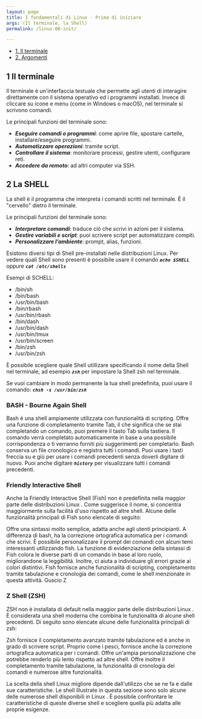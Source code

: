 ```yaml
---
layout: page
title: I fondamentali di Linux - Prima di iniziare
args: (Il terminale, la Shell)
permalink: /linux-00-init/

---
```


- [1. Il terminale](#1-il-terminale)
- [2. Argomenti](#2-la-shell)


## 1 Il terminale

Il terminale è un'interfaccia testuale che permette agli utenti di interagire direttamente con il sistema operativo ed i programmi installati. Invece di cliccare su icone e menu (come in Windows o macOS), nel terminale si scrivono comandi.

Le principali funzioni del terminale sono:

- ***Eseguire comandi o programmi***: come aprire file, spostare cartelle, installare/eseguire programmi.
- ***Automatizzare operazioni***: tramite script.
- ***Controllare il sistema***: monitorare processi, gestire utenti, configurare reti.
- ***Accedere da remoto***: ad altri computer via SSH.



## 2 La SHELL

La shell è il programma che interpreta i comandi scritti nel terminale. È il "cervello" dietro il terminale.

Le principali funzioni del terminale sono:

- ***Interpretare comandi***: traduce ciò che scrivi in azioni per il sistema.
- ***Gestire variabili e script***: puoi scrivere script per automatizzare compiti.
- ***Personalizzare l’ambiente***: prompt, alias, funzioni.

Esistono diversi tipi di Shell pre-installati nelle distribuzioni Linux. Per vedere quali Shell sono presenti è possibile usare il comando ***`echo $SHELL`*** oppure ***`cat /etc/shells`***

Esempi di SCHELL:

- /bin/sh
- /bin/bash
- /usr/bin/bash
- /bin/rbash
- /usr/bin/rbash
- /bin/dash
- /usr/bin/dash
- /usr/bin/tmux
- /usr/bin/screen
- /bin/zsh
- /usr/bin/zsh

È possibile scegliere quale Shell utillizare specificando il nome della Shell nel terminale, ad esempio ***`zsh`*** per impostare la Shell zsh nel terminale.

Se vuoi cambiare in modo permanente la tua shell predefinita, puoi usare il comando: ***`chsh -s /usr/bin/zsh`***

### BASH - Bourne Again Shell

Bash è una shell ampiamente utilizzata con funzionalità di scripting.
Offre una funzione di completamento tramite Tab, il che significa che se stai completando un comando, puoi premere il tasto Tab sulla tastiera. Il comando verrà completato automaticamente in base a una possibile corrispondenza o ti verranno forniti più suggerimenti per completarlo.
Bash conserva un file cronologico e registra tutti i comandi. Puoi usare i tasti freccia su e giù per usare i comandi precedenti senza doverli digitare di nuovo. Puoi anche digitare ***`history`*** per visualizzare tutti i comandi precedenti.

### Friendly Interactive Shell

Anche la Friendly Interactive Shell (Fish) non è predefinita nella maggior parte delle distribuzioni Linux . Come suggerisce il nome, si concentra maggiormente sulla facilità d'uso rispetto ad altre shell. Alcune delle funzionalità principali di Fish sono elencate di seguito:

Offre una sintassi molto semplice, adatta anche agli utenti principianti.
A differenza di bash, ha la correzione ortografica automatica per i comandi che scrivi.
È possibile personalizzare il prompt dei comandi con alcuni temi interessanti utilizzando fish.
La funzione di evidenziazione della sintassi di Fish colora le diverse parti di un comando in base al loro ruolo, migliorandone la leggibilità. Inoltre, ci aiuta a individuare gli errori grazie ai colori distintivi.
Fish fornisce anche funzionalità di scripting, completamento tramite tabulazione e cronologia dei comandi, come le shell menzionate in questa attività.
Guscio Z

### Z Shell (ZSH)

ZSH non è installata di default nella maggior parte delle distribuzioni Linux . È considerata una shell moderna che combina le funzionalità di alcune shell precedenti. Di seguito sono elencate alcune delle funzionalità principali di zsh:

Zsh fornisce il completamento avanzato tramite tabulazione ed è anche in grado di scrivere script.
Proprio come i pesci, fornisce anche la correzione ortografica automatica per i comandi.
Offre un'ampia personalizzazione che potrebbe renderlo più lento rispetto ad altre shell.
Offre inoltre il completamento tramite tabulazione, la funzionalità di cronologia dei comandi e numerose altre funzionalità.


La scelta della shell Linux migliore dipende dall'utilizzo che se ne fa e dalle sue caratteristiche. Le shell illustrate in questa sezione sono solo alcune delle numerose shell disponibili in Linux . È possibile confrontare le caratteristiche di queste diverse shell e scegliere quella più adatta alle proprie esigenze.




